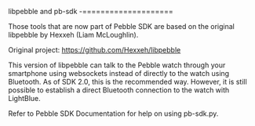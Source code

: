 libpebble and pb-sdk
-====================

Those tools that are now part of Pebble SDK are based on the original libpebble by Hexxeh (Liam McLoughlin).

Original project: https://github.com/Hexxeh/libpebble

This version of libpebble can talk to the Pebble watch through your smartphone using websockets instead of directly to the watch using Bluetooth. As of SDK 2.0, this is the recommended way. However, it is still possible to establish a direct Bluetooth connection to the watch with LightBlue.

Refer to Pebble SDK Documentation for help on using pb-sdk.py.
